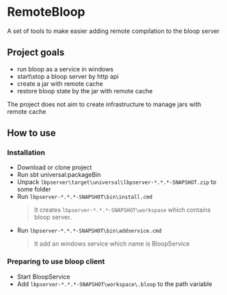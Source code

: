 # RemoteBloop
A set of tools to make easier adding remote compilation to the bloop server

## Project goals
- run bloop as a service in windows 
- start\stop a bloop server by http api
- create a jar with remote cache 
- restore bloop state by the jar with remote cache

The project does not aim to create infrastructure to manage jars with remote cache

## How to use 

### Installation
- Download or clone project 
- Run sbt universal:packageBin 
- Unpack `lbpserver\target\universal\lbpserver-*.*.*-SNAPSHOT.zip` to some folder
- Run `lbpserver-*.*.*-SNAPSHOT\bin\install.cmd`
  >It creates `lbpserver-*.*.*-SNAPSHOT\workspase` which contains bloop server. 
- Run `lbpserver-*.*.*-SNAPSHOT\bin\addservice.cmd`
  >It add an windows service which name is BloopService
  
### Preparing to use bloop client 
- Start BloopService
- Add `lbpserver-*.*.*-SNAPSHOT\workspace\.bloop` to the path variable



